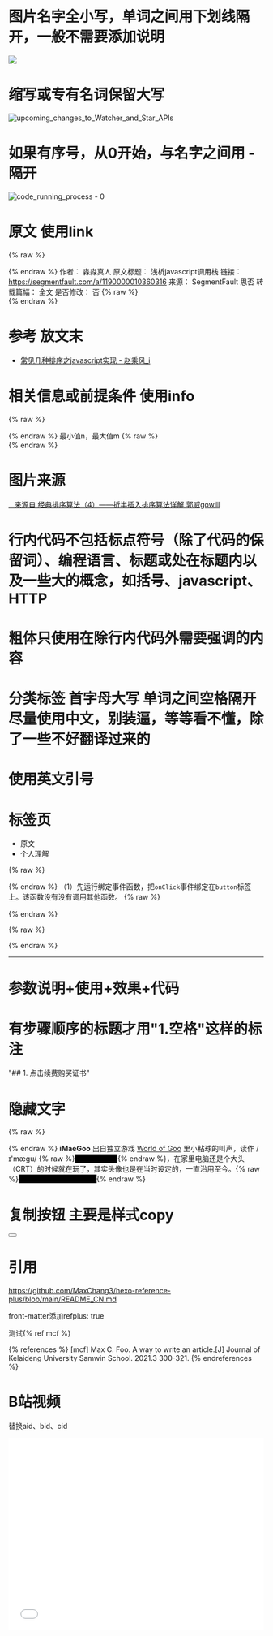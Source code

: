# 图片名字全小写，单词之间用下划线隔开，一般不需要添加说明

![](free_software_licenses-0.png)

# 缩写或专有名词保留大写

![upcoming_changes_to_Watcher_and_Star_APIs](upcoming_changes_to_Watcher_and_Star_APIs.png)

# 如果有序号，从0开始，与名字之间用 - 隔开

![code_running_process - 0](code_running_process-0.gif)

# 原文 使用link

{% raw %}<article class="message is-link"><div class="message-body">{% endraw %}
作者： 淼淼真人
原文标题： 浅析javascript调用栈
链接： https://segmentfault.com/a/1190000010360316
来源： SegmentFault 思否
转载篇幅： 全文
是否修改： 否
{% raw %}</div></article>{% endraw %}

# 参考 放文末

- [常见几种排序之javascript实现 - 赵乘风_i](https://blog.csdn.net/zr15829039341/article/details/70598652)

# 相关信息或前提条件 使用info

{% raw %}<article class="message is-info"><div class="message-body">{% endraw %}
最小值n，最大值m
{% raw %}</div></article>{% endraw %}

# 图片来源

<a class="tag is-dark is-medium" style="margin-bottom: 1rem" href="https://blog.csdn.net/guoweimelon/article/details/50904206" target="_blank">
<span class="icon"><i class="fas fa-camera"></i></span>&nbsp;&nbsp;
来源自 经典排序算法（4）——折半插入排序算法详解 郭威gowill
</a>

# 行内代码不包括标点符号（除了代码的保留词）、编程语言、标题或处在标题内以及一些大的概念，如括号、javascript、HTTP

# 粗体只使用在除行内代码外需要强调的内容

# 分类标签 首字母大写 单词之间空格隔开 尽量使用中文，别装逼，等等看不懂，除了一些不好翻译过来的

# 使用英文引号

# 标签页

<div class="tabs is-boxed"><ul>
<li class="is-active"><a onclick="onTabClick(event)">
<span class="icon is-small"><i class="far fa-file-alt" aria-hidden="true"></i></span>
<span>原文</span>
</a></li>
<li><a onclick="onTabClick(event)">
<span class="icon is-small"><i class="far fa-file-alt" aria-hidden="true"></i></span>
<span>个人理解</span>
</a></li>
</ul></div>

{% raw %}<div id="原文" class="tab-content" style="display: block;">{% endraw %}
（1）先运行绑定事件函数，把`onClick`事件绑定在`button`标签上。该函数没有没有调用其他函数。
{% raw %}</div>{% endraw %}

{% raw %}<div id="个人理解" class="tab-content">{% endraw %}
（1）运行`console.log("hi")`，该函数没有调用任何其他函数。
{% raw %}</div>{% endraw %}

---

<style type="text/css">
.content .tabs ul { margin: 0; }
.tab-content { display: none; margin-bottom: 1rem }
</style>

<script>
function onTabClick (event) {
    var tabTitle = $(event.currentTarget).children('span:last-child').text();
    $('.article .content .tab-content').css('display', 'none');
    $('.article .content .tabs li').removeClass('is-active');
    $('#' + tabTitle).css('display', 'block');
    $(event.currentTarget).parent().addClass('is-active');
}
</script>

# 参数说明+使用+效果+代码

# 有步骤顺序的标题才用"1.空格"这样的标注

"## 1. 点击续费购买证书"

# 隐藏文字

{% raw %}
<style type="text/css">
.heimu { color: #000; background-color: #000; }
.heimu:hover { color: #fff; }
</style>
{% endraw %}
**iMaeGoo** 出自独立游戏 [World of Goo](https://store.steampowered.com/app/22000/) 里小粘球的叫声，读作 /ɪ'mæɡu/ {% raw %}<span class="heimu">不是爱妹狗啊</span>{% endraw %}，在家里电脑还是个大头（CRT）的时候就在玩了，其实头像也是在当时设定的，一直沿用至今。{% raw %}<span class="heimu">找不到女朋友誓不改头像</span>{% endraw %}

# 复制按钮 主要是样式copy

<button class="button copy" data-clipboard-text="YH3WN-NKHFT-61FSS-E49FT"><i class="fas fa-copy"></i></button>

# 引用

https://github.com/MaxChang3/hexo-reference-plus/blob/main/README_CN.md

front-matter添加refplus: true

测试{% ref mcf %}

{% references %}
[mcf]  Max C. Foo.  A way to write an article.[J] Journal of Kelaideng University Samwin School. 2021.3 300-321.
{% endreferences %}

# B站视频

替换aid、bid、cid

<div style="position: relative; width: 100%; height: 0; padding-bottom: 75%;">
    <iframe src="//player.bilibili.com/player.html?aid=294966176&bvid=BV12F411q7CA&cid=464566582&page=1"  scrolling="no" border="0" frameborder="no" framespacing="0" allowfullscreen="true" style="position: absolute; width: 100%; height: 100%; left: 0; top: 0;"></iframe>
</div>